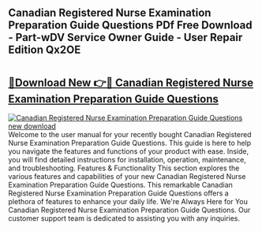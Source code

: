 ## Canadian Registered Nurse Examination Preparation Guide Questions PDf Free Download - Part-wDV Service Owner Guide - User Repair Edition Qx2OE

# <h2><a href="http://bc53113.oget.top/?id=Canadian+Registered+Nurse+Examination+Preparation+Guide+Questions">🔗Download New 👉🔴 Canadian Registered Nurse Examination Preparation Guide Questions</a></h2>

[![Canadian Registered Nurse Examination Preparation Guide Questions new download](https://i.imgur.com/5g1atiW.png)](http://bc53113.oget.top/?id=Canadian+Registered+Nurse+Examination+Preparation+Guide+Questions)
Welcome to the user manual for your recently bought Canadian Registered Nurse Examination Preparation Guide Questions. This guide is here to help you navigate the features and functions of your product with ease. Inside, you will find detailed instructions for installation, operation, maintenance, and troubleshooting. Features & Functionality This section explores the various features and capabilities of your new Canadian Registered Nurse Examination Preparation Guide Questions. This remarkable Canadian Registered Nurse Examination Preparation Guide Questions offers a plethora of features to enhance your daily life. We're Always Here for You Canadian Registered Nurse Examination Preparation Guide Questions. Our customer support team is dedicated to assisting you with any inquiries.
